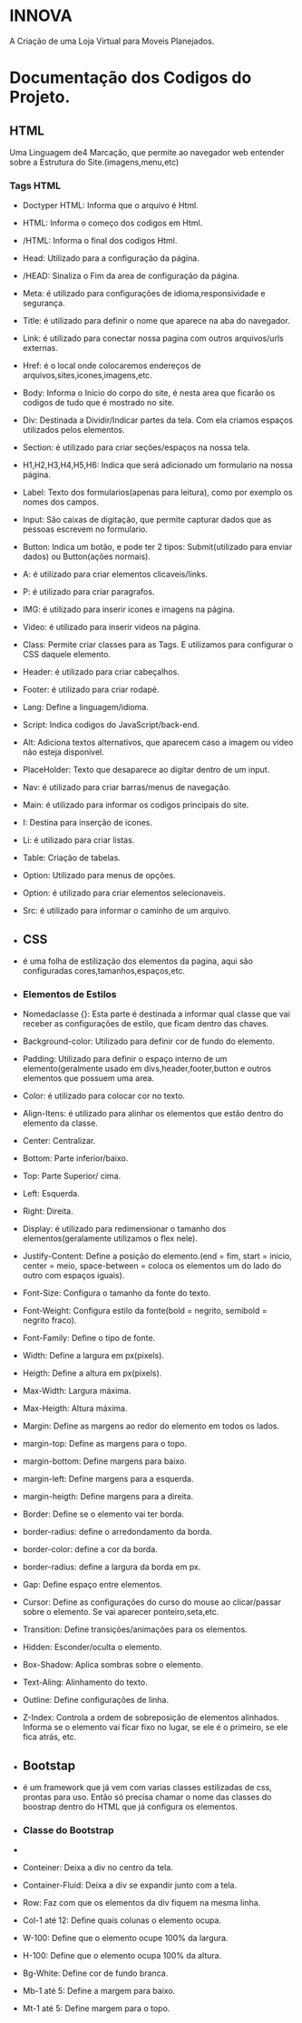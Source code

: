 # INNOVA

A Criação de uma Loja Virtual para Moveis Planejados.

# Documentação dos Codigos do Projeto.
## HTML
Uma Linguagem de4 Marcação, que permite ao navegador web entender sobre a Estrutura do Site.(imagens,menu,etc)

### Tags HTML
- Doctyper HTML: Informa que o arquivo é Html.
- HTML: Informa o começo dos codigos em Html.
- /HTML: Informa o final dos codigos Html.
- Head: Utilizado para a configuração da página.
- /HEAD: Sinaliza o Fim da area de configuração da página.
- Meta: é utilizado para configurações de idioma,responsividade e segurança.
- Title: é utilizado para definir o nome que aparece na aba do navegador.
- Link: é utilizado para conectar nossa pagina com outros arquivos/urls externas.
- Href: é o local onde colocaremos endereços de arquivos,sites,icones,imagens,etc.
- Body: Informa o Inicio do corpo do site, é nesta area que ficarão os codigos de tudo que é mostrado no site.
- Div: Destinada a Dividir/Indicar partes da tela. Com ela criamos espaços utilizados pelos elementos.
- Section: é utilizado para criar seções/espaços na nossa tela.
- H1,H2,H3,H4,H5,H6: Indica que será adicionado um formulario na nossa página.
- Label: Texto dos formularios(apenas para leitura), como por exemplo os nomes dos campos.
- Input: São caixas de digitação, que permite capturar dados que as pessoas escrevem no formulario.
- Button: Indica um botão, e pode ter 2 tipos: Submit(utilizado para enviar dados) ou Button(ações normais).
- A: é utilizado para criar elementos clicaveis/links.
- P: é utilizado para criar paragrafos.
- IMG: é utilizado para inserir icones e imagens na página.
- Video: é utilizado para inserir videos na página.
- Class: Permite criar classes para as Tags. E utilizamos para configurar o CSS daquele elemento.
- Header: é utilizado para criar cabeçalhos.
- Footer: é utilizado para criar rodapé.
- Lang: Define a linguagem/idioma.
- Script: Indica codigos do JavaScript/back-end.
- Alt: Adiciona textos alternativos, que aparecem caso a imagem ou video não esteja disponivel.
- PlaceHolder: Texto que desaparece ao digitar dentro de um input.
- Nav: é utilizado para criar barras/menus de navegação.
- Main: é utilizado para informar os codigos principais do site.
- I: Destina para inserção de icones.
- Li: é utilizado para criar listas.
- Table: Criação de tabelas.
- Option: Utilizado para menus de opções.
- Option: é utilizado para criar elementos selecionaveis.
- Src: é utilizado para informar o caminho de um arquivo.

- ## CSS

- é uma folha de estilização dos elementos da pagina, aqui são configuradas cores,tamanhos,espaços,etc.

- ### Elementos de Estilos

- Nomedaclasse {}: Esta parte é destinada a informar qual classe que vai receber as configurações de estilo, que ficam dentro das chaves.
- Background-color: Utilizado para definir cor de fundo do elemento.
- Padding: Utilizado para definir o espaço interno de um elemento(geralmente usado em divs,header,footer,button e outros elementos que possuem uma area.
- Color: é utilizado para colocar cor no texto.
- Align-Itens: é utilizado para alinhar os elementos que estão dentro do elemento da classe.
- Center: Centralizar.
- Bottom: Parte inferior/baixo.
- Top: Parte Superior/ cima.
- Left: Esquerda.
- Right: Direita.
- Display: é utilizado para redimensionar o tamanho dos elementos(geralamente utilizamos o flex nele).
- Justify-Content: Define a posição do elemento.(end = fim, start = inicio, center = meio, space-between = coloca os elementos um do lado do outro com espaços iguais).
- Font-Size: Configura o tamanho da fonte do texto.
- Font-Weight: Configura estilo da fonte(bold = negrito, semibold = negrito fraco).
- Font-Family: Define o tipo de fonte.
- Width: Define a largura em px(pixels).
- Heigth: Define a altura em px(pixels).
- Max-Width: Largura máxima.
- Max-Heigth: Altura máxima.
- Margin: Define as margens ao redor do elemento em todos os lados.
- margin-top: Define as margens para o topo.
- margin-bottom: Define margens para baixo.
- margin-left: Define margens para a esquerda.
- margin-heigth: Define margens para a direita.
- Border: Define se o elemento vai ter borda.
- border-radius: define o arredondamento da borda.
- border-color: define a cor da borda.
- border-radius: define a largura da borda em px.
- Gap: Define espaço entre elementos.
- Cursor: Define as configurações do curso do mouse ao clicar/passar sobre o elemento. Se vai aparecer ponteiro,seta,etc.
- Transition: Define transições/animações para os elementos.
- Hidden: Esconder/oculta o elemento.
- Box-Shadow: Aplica sombras sobre o elemento.
- Text-Aling: Alinhamento do texto.
- Outline: Define configurações de linha.
- Z-Index: Controla a ordem de sobreposição de elementos alinhados. Informa se o elemento vai ficar fixo no lugar, se ele é o primeiro, se ele fica atrás, etc.

- ## Bootstap

- é um framework que já vem com varias classes estilizadas de css, prontas para uso. Então só precisa chamar o nome das classes do boostrap dentro do HTML que já configura os elementos.

- ### Classe do Bootstrap
- 
- Conteiner: Deixa a div no centro da tela.
- Container-Fluid: Deixa a div se expandir junto com a tela.
- Row: Faz com que os elementos da div fiquem na mesma linha.
- Col-1 até 12: Define quais colunas o elemento ocupa.
- W-100: Define que o elemento ocupe 100% da largura.
- H-100: Define que o elemento ocupa 100% da altura.
- Bg-White: Define cor de fundo branca.
- Mb-1 até 5: Define a margem para baixo.
- Mt-1 até 5: Define margem para o topo.
